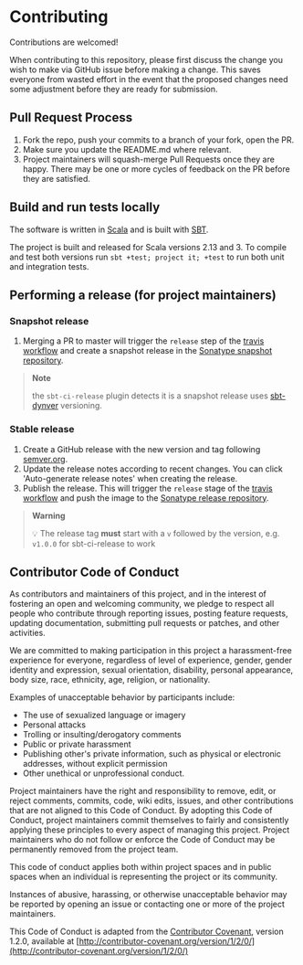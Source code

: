 # Contributing

Contributions are welcomed!

When contributing to this repository, please first discuss the change you wish to make via GitHub issue before making a change. This saves everyone from wasted effort in the event that the proposed changes need some adjustment before they are ready for submission.

## Pull Request Process

1. Fork the repo, push your commits to a branch of your fork, open the PR.
2. Make sure you update the README.md where relevant.
3. Project maintainers will squash-merge Pull Requests once they are happy. There may be one or more cycles of feedback on the PR before they are satisfied.

## Build and run tests locally

The software is written in [Scala](https://scala-lang.org/) and is built with [SBT](http://www.scala-sbt.org/).

The project is built and released for Scala versions 2.13 and 3. To compile and test both versions run `sbt +test; project it; +test` to run both unit and integration tests.

## Performing a release (for project maintainers)

### Snapshot release

1. Merging a PR to master will trigger the `release` step of the [travis workflow](./.travis.yml) and create a snapshot release in the [Sonatype snapshot repository](https://s01.oss.sonatype.org/content/repositories/snapshots/uk/sky/).

>**Note**
> 
> the `sbt-ci-release` plugin detects it is a snapshot release uses [sbt-dynver](https://github.com/dwijnand/sbt-dynver) versioning.

### Stable release

1. Create a GitHub release with the new version and tag following [semver.org](https://semver.org/).
2. Update the release notes according to recent changes. You can click 'Auto-generate release notes' when creating the release.
3. Publish the release. This will trigger the `release` stage of the [travis workflow](./.travis.yml) and push the image to the [Sonatype release repository](https://s01.oss.sonatype.org/content/repositories/releases/uk/sky/).

>**Warning**
> 
> 💡 The release tag **must** start with a `v` followed by the version, e.g. `v1.0.0` for sbt-ci-release to work

## Contributor Code of Conduct

As contributors and maintainers of this project, and in the interest of fostering an open and welcoming community, we pledge to respect all people who contribute through reporting issues, posting feature requests, updating documentation, submitting pull requests or patches, and other activities.

We are committed to making participation in this project a harassment-free experience for everyone, regardless of level of experience, gender, gender identity and expression, sexual orientation, disability, personal appearance, body size, race, ethnicity, age, religion, or nationality.

Examples of unacceptable behavior by participants include:

- The use of sexualized language or imagery
- Personal attacks
- Trolling or insulting/derogatory comments
- Public or private harassment
- Publishing other's private information, such as physical or electronic addresses, without explicit permission
- Other unethical or unprofessional conduct.

Project maintainers have the right and responsibility to remove, edit, or reject comments, commits, code, wiki edits, issues, and other contributions that are not aligned to this Code of Conduct. By adopting this Code of Conduct, project maintainers commit themselves to fairly and consistently applying these principles to every aspect of managing this project. Project maintainers who do not follow or enforce the Code of Conduct may be permanently removed from the project team.

This code of conduct applies both within project spaces and in public spaces when an individual is representing the project or its community.

Instances of abusive, harassing, or otherwise unacceptable behavior may be reported by opening an issue or contacting one or more of the project maintainers.

This Code of Conduct is adapted from the [Contributor Covenant](http://contributor-covenant.org), version 1.2.0, available at [http://contributor-covenant.org/version/1/2/0/](http://contributor-covenant.org/version/1/2/0/)
